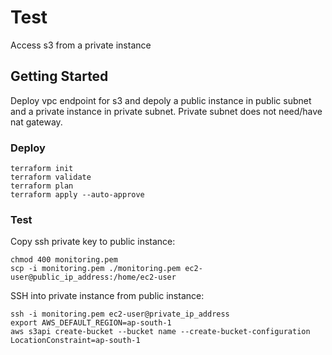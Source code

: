 # Test
Access s3 from a private instance
## Getting Started
Deploy vpc endpoint for s3 and depoly a public instance in public subnet and a private instance in private subnet. Private subnet does not need/have nat gateway.
### Deploy
```
terraform init
terraform validate
terraform plan
terraform apply --auto-approve
```
### Test
Copy ssh private key to public instance:
```
chmod 400 monitoring.pem
scp -i monitoring.pem ./monitoring.pem ec2-user@public_ip_address:/home/ec2-user
```
SSH into private instance from public instance:
```
ssh -i monitoring.pem ec2-user@private_ip_address
export AWS_DEFAULT_REGION=ap-south-1
aws s3api create-bucket --bucket name --create-bucket-configuration LocationConstraint=ap-south-1
```
